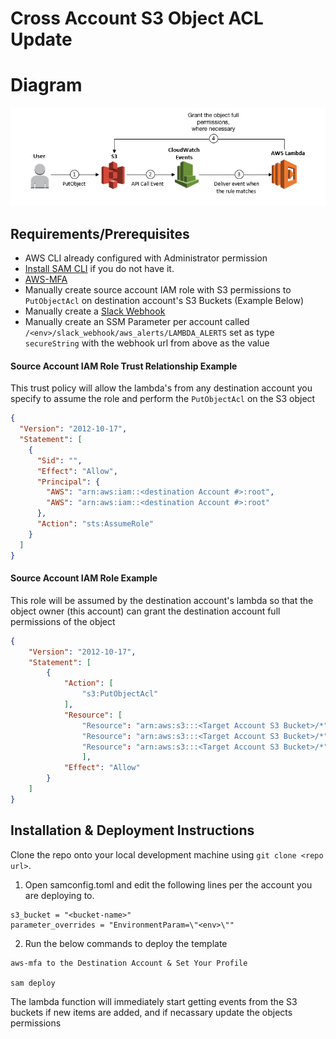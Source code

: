 #  Cross Account S3 Object ACL Update

# Diagram
![](diagram.png)

## Requirements/Prerequisites

* AWS CLI already configured with Administrator permission
* [Install SAM CLI](https://docs.aws.amazon.com/serverless-application-model/latest/developerguide/serverless-sam-cli-install.html) if you do not have it.
* [AWS-MFA](https://github.com/broamski/aws-mfa)
* Manually create source account IAM role with S3 permissions to `PutObjectAcl` on destination account's S3 Buckets (Example Below)
* Manually create a [Slack Webhook](https://slack.com/help/articles/115005265063-Incoming-webhooks-for-Slack)
* Manually create an SSM Parameter per account called `/<env>/slack_webhook/aws_alerts/LAMBDA_ALERTS` set as type `secureString` with the webhook url from above as the value

#### Source Account IAM Role Trust Relationship Example
This trust policy will allow the lambda's from any destination account you specify to assume the role and perform the `PutObjectAcl` on the S3 object

```json
{
  "Version": "2012-10-17",
  "Statement": [
    {
      "Sid": "",
      "Effect": "Allow",
      "Principal": {
        "AWS": "arn:aws:iam::<destination Account #>:root",
        "AWS": "arn:aws:iam::<destination Account #>:root"
      },
      "Action": "sts:AssumeRole"
    }
  ]
}

```

#### Source Account IAM Role Example
This role will be assumed by the destination account's lambda so that the object owner (this account) can grant the destination account full permissions of the object

```json
{
    "Version": "2012-10-17",
    "Statement": [
        {
            "Action": [
                "s3:PutObjectAcl"
            ],
            "Resource": [
                "Resource": "arn:aws:s3:::<Target Account S3 Bucket>/*",
                "Resource": "arn:aws:s3:::<Target Account S3 Bucket>/*",
                "Resource": "arn:aws:s3:::<Target Account S3 Bucket>/*"
                ],
            "Effect": "Allow"
        }
    ]
}

```

## Installation & Deployment Instructions

Clone the repo onto your local development machine using `git clone <repo url>`.

1. Open samconfig.toml and edit the following lines per the account you are deploying to.
```
s3_bucket = "<bucket-name>"
parameter_overrides = "EnvironmentParam=\"<env>\""
```

2. Run the below commands to deploy the template
```
aws-mfa to the Destination Account & Set Your Profile

sam deploy

```
The lambda function will immediately start getting events from the S3 buckets if new items are added, and if necassary update the objects permissions